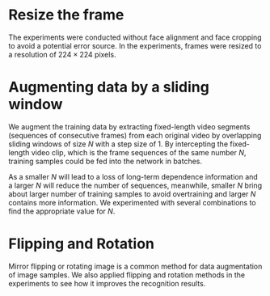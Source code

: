 # Resize the frame
The experiments were conducted without face alignment and face cropping to avoid a potential error source. In the experiments, frames were resized to a resolution of $224 \times 224$ pixels.

# Augmenting data by a sliding window
We augment the training data by extracting fixed-length video segments (sequences of consecutive frames) from each original video by overlapping sliding windows of size $N$ with a step size of 1. By intercepting the fixed-length video clip, which is the frame sequences of the same number $N$, training samples could be fed into the network in batches. 

As a smaller $N$ will lead to a loss of long-term dependence information and a larger $N$ will reduce the number of sequences, meanwhile, smaller $N$ bring about larger number of training samples to avoid overtraining and larger $N$ contains more information. We experimented with several combinations to find the appropriate value for $N$. 

# Flipping and Rotation
Mirror flipping or rotating image is a common method for data augmentation of image samples. We also applied flipping and rotation methods in the experiments to see how it improves the recognition results. 




